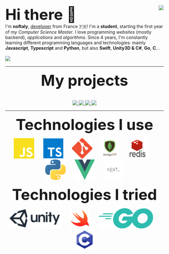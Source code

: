 
<img align="right" src="https://github-readme-stats.vercel.app/api?username=noftaly&show_icons=true&hide_border=true" />
<font size="10">
<b>Hi there 👋</b>
</font>
<br>
I'm <b>noftaly</b>, <u>developer</u> from France 🇫🇷! I'm a <b>student</b>, starting the first year of my <i>Computer Science Master</i>. I love programming <i>websites</i> (mostly backend), <i>applications</i> and <i>algorithms</i>. Since 4 years, I'm constantly learning different programming languages and technologies: mainly <b>Javascript</b>, <b>Typescript</b> and <b>Python</b>, but also <b>Swift</b>, <b>Unity3D & C#</b>, <b>Go</b>, <b>C</b>...
<br><br>
<img src="https://img.shields.io/badge/DISCORD-noftaly%230359-7289DA?style=for-the-badge" />

___

<p align="center">
	<font size="10">
		<b>My projects</b>
	</font>
	<br>
	<br>
	<br>
	<a href="https://github.com/Skript-MC/Swan">
		<img src="https://github-readme-stats.vercel.app/api/pin/?username=Skript-MC&repo=Swan" />
	</a>
	<a href="https://github.com/noftaly/nipinit">
		<img src="https://github-readme-stats.vercel.app/api/pin/?username=noftaly&repo=nipinit" />
	</a>
	<a href="https://github.com/noftaly/minefield">
		<img src="https://github-readme-stats.vercel.app/api/pin/?username=noftaly&repo=MineField" />
	</a>
	<a href="https://github.com/noftaly/laddergame">
		<img src="https://github-readme-stats.vercel.app/api/pin/?username=noftaly&repo=LadderGame" />
	</a>
</p>

___

<p align="center">
	<font size="10">
		<b>Technologies I use</b>
	</font>
</p>

<p align="center">
	<img alt="JavaScript" src="./images/javascript.png" width="65" height="65" />
	&nbsp;&nbsp;&nbsp;&nbsp;&nbsp;
	<img alt="TypeScript" src="./images/typescript.png" width="65" height="65" />
	&nbsp;&nbsp;&nbsp;&nbsp;&nbsp;
	<img alt="Git" src="./images/git.png" width="65" height="65" />
	&nbsp;&nbsp;&nbsp;&nbsp;&nbsp;
	<img alt="MongoDB" src="./images/mongodb.png" height="65" />
	&nbsp;&nbsp;&nbsp;&nbsp;&nbsp;
	<img alt="Redis" src="./images/redis.png" width="65" height="65" />
	&nbsp;&nbsp;&nbsp;&nbsp;&nbsp;
	<img alt="Python" src="./images/python.png" width="65" height="65" />
	&nbsp;&nbsp;&nbsp;&nbsp;&nbsp;
	<img alt="Vue.js" src="./images/vuejs.png" width="65" height="65" />
	&nbsp;&nbsp;&nbsp;&nbsp;&nbsp;
	<img alt="Next.js" src="./images/nextjs.png" width="65" height="65" />
</p>

<p align="center">
	<font size="10">
		<b>Technologies I tried</b>
	</font>
</p>

<p align="center">
	<img alt="Unity3D & C#" src="./images/unity.png" height="65" />
	&nbsp;&nbsp;&nbsp;&nbsp;&nbsp;
	<img alt="Swift" src="./images/swift.png" width="65" height="65" />
	&nbsp;&nbsp;&nbsp;&nbsp;&nbsp;
	<img alt="Go" src="./images/go.png" height="65" />
	&nbsp;&nbsp;&nbsp;&nbsp;&nbsp;
	<img alt="C" src="./images/c.png" width="65" height="65" />
</p>
